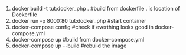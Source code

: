 1) docker build -t tut:docker_php .   #build from dockerfile . is location of Dockerfile
2) docker run -p 8000:80 tut:docker_php #start container
3) docker-compose config #check if everthing looks good in docker-compose.yml
4) docker-compose up #build from docker-compose.yml
5) docker-compose up --build #rebuild the image
